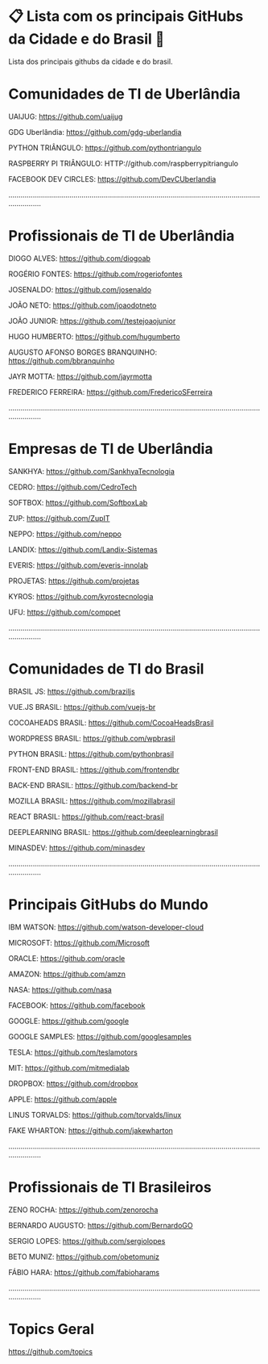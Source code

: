 # 📋 Lista com os principais GitHubs da Cidade e do Brasil 🚀
Lista dos principais githubs da cidade e do brasil.

# Comunidades de TI de Uberlândia 

UAIJUG: https://github.com/uaijug

GDG Uberlândia: https://github.com/gdg-uberlandia

PYTHON TRIÂNGULO: https://github.com/pythontriangulo

RASPBERRY PI TRIÂNGULO: HTTP://github.com/raspberrypitriangulo

FACEBOOK DEV CIRCLES: https://github.com/DevCUberlandia

............................................................................................................................................

# Profissionais de TI de Uberlândia

DIOGO ALVES: https://github.com/diogoab

ROGÉRIO FONTES: https://github.com/rogeriofontes

JOSENALDO: https://github.com/josenaldo

JOÃO NETO: https://github.com/joaodotneto

JOÃO JUNIOR: https://github.com//testejoaojunior

HUGO HUMBERTO: https://github.com/hugumberto

AUGUSTO AFONSO BORGES BRANQUINHO: https://github.com/bbranquinho

JAYR MOTTA: https://github.com/jayrmotta

FREDERICO FERREIRA: https://github.com/FredericoSFerreira

............................................................................................................................................

# Empresas de TI de Uberlândia

SANKHYA: https://github.com/SankhyaTecnologia

CEDRO: https://github.com/CedroTech

SOFTBOX: https://github.com/SoftboxLab

ZUP: https://github.com/ZupIT

NEPPO: https://github.com/neppo

LANDIX: https://github.com/Landix-Sistemas

EVERIS: https://github.com/everis-innolab

PROJETAS: https://github.com/projetas

KYROS: https://github.com/kyrostecnologia

UFU: https://github.com/comppet

............................................................................................................................................

# Comunidades de TI do Brasil

BRASIL JS: https://github.com/braziljs

VUE.JS BRASIL: https://github.com/vuejs-br

COCOAHEADS BRASIL: https://github.com/CocoaHeadsBrasil

WORDPRESS BRASIL: https://github.com/wpbrasil

PYTHON BRASIL: https://github.com/pythonbrasil

FRONT-END BRASIL: https://github.com/frontendbr

BACK-END BRASIL: https://github.com/backend-br

MOZILLA BRASIL: https://github.com/mozillabrasil

REACT BRASIL: https://github.com/react-brasil

DEEPLEARNING BRASIL: https://github.com/deeplearningbrasil

MINASDEV: https://github.com/minasdev

............................................................................................................................................

# Principais GitHubs do Mundo

IBM WATSON: https://github.com/watson-developer-cloud

MICROSOFT: https://github.com/Microsoft

ORACLE: https://github.com/oracle

AMAZON: https://github.com/amzn

NASA: https://github.com/nasa

FACEBOOK: https://github.com/facebook

GOOGLE: https://github.com/google

GOOGLE SAMPLES: https://github.com/googlesamples

TESLA: https://github.com/teslamotors

MIT: https://github.com/mitmedialab

DROPBOX: https://github.com/dropbox

APPLE: https://github.com/apple

LINUS TORVALDS: https://github.com/torvalds/linux

FAKE WHARTON: https://github.com/jakewharton

............................................................................................................................................

# Profissionais de TI Brasileiros

ZENO ROCHA: https://github.com/zenorocha

BERNARDO AUGUSTO: https://github.com/BernardoGO

SERGIO LOPES: https://github.com/sergiolopes

BETO MUNIZ: https://github.com/obetomuniz

FÁBIO HARA: https://github.com/fabioharams

............................................................................................................................................

# Topics Geral
https://github.com/topics







